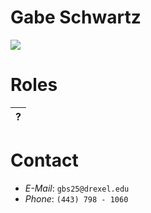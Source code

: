 # Gabe Schwartz #
<img src='http://cs.drexel.edu/~gbs25/cs49X/teampics/gabe.jpg' />

# Roles #
| ? |
|:--|

# Contact #
  * _E-Mail_:  `gbs25@drexel.edu`
  * _Phone_:  `(443) 798 - 1060`